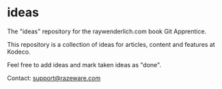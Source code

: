 # ideas
The "ideas" repository for the raywenderlich.com book Git Apprentice.

This repository is a collection of ideas for articles, content and features at Kodeco.

Feel free to add ideas and mark taken ideas as "done".

Contact: support@razeware.com
